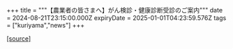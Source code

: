 +++
title = """【農業者の皆さまへ】がん検診・健康診断受診のご案内"""
date = 2024-08-21T23:15:00.000Z
expiryDate = 2025-01-01T04:23:59.576Z
tags = ["kuriyama","news"]
+++


[[source]](https://www.town.kuriyama.hokkaido.jp/soshiki/50/28562.html)
